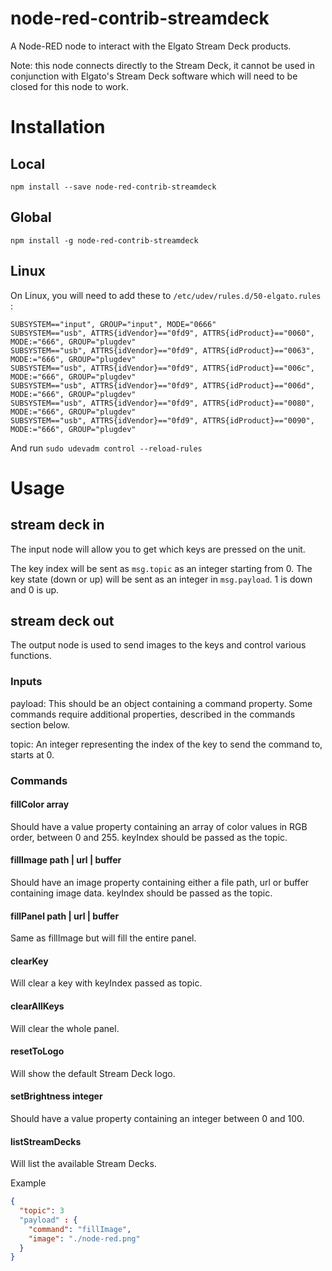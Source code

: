 # node-red-contrib-streamdeck

A Node-RED node to interact with the Elgato Stream Deck products.

Note: this node connects directly to the Stream Deck, it cannot be used in conjunction with Elgato's Stream Deck software which will need to be closed for this node to work.

# Installation

## Local
```
npm install --save node-red-contrib-streamdeck
```

## Global
```
npm install -g node-red-contrib-streamdeck
```

## Linux

On Linux, you will need to add these to `/etc/udev/rules.d/50-elgato.rules` :

```
SUBSYSTEM=="input", GROUP="input", MODE="0666"
SUBSYSTEM=="usb", ATTRS{idVendor}=="0fd9", ATTRS{idProduct}=="0060", MODE:="666", GROUP="plugdev"
SUBSYSTEM=="usb", ATTRS{idVendor}=="0fd9", ATTRS{idProduct}=="0063", MODE:="666", GROUP="plugdev"
SUBSYSTEM=="usb", ATTRS{idVendor}=="0fd9", ATTRS{idProduct}=="006c", MODE:="666", GROUP="plugdev"
SUBSYSTEM=="usb", ATTRS{idVendor}=="0fd9", ATTRS{idProduct}=="006d", MODE:="666", GROUP="plugdev"
SUBSYSTEM=="usb", ATTRS{idVendor}=="0fd9", ATTRS{idProduct}=="0080", MODE:="666", GROUP="plugdev"
SUBSYSTEM=="usb", ATTRS{idVendor}=="0fd9", ATTRS{idProduct}=="0090", MODE:="666", GROUP="plugdev"
```

And run `sudo udevadm control --reload-rules`

# Usage

## stream deck in

The input node will allow you to get which keys are pressed on the unit.

The key index will be sent as `msg.topic` as an integer starting from 0. The key state (down or up) will be sent as an integer in `msg.payload`. 1 is down and 0 is up.

## stream deck out

The output node is used to send images to the keys and control various functions.

### Inputs

payload: This should be an object containing a command property. Some commands require additional properties, described in the commands section below.

topic: An integer representing the index of the key to send the command to, starts at 0.

### Commands

#### fillColor array
Should have a value property containing an array of color values in RGB order, between 0 and 255. keyIndex should be passed as the topic.

#### fillImage path | url | buffer
Should have an image property containing either a file path, url or buffer containing image data. keyIndex should be passed as the topic.

#### fillPanel path | url | buffer
Same as fillImage but will fill the entire panel.

#### clearKey
Will clear a key with keyIndex passed as topic.

#### clearAllKeys
Will clear the whole panel.

#### resetToLogo
Will show the default Stream Deck logo.

#### setBrightness integer
Should have a value property containing an integer between 0 and 100.

#### listStreamDecks
Will list the available Stream Decks.

Example

```json
{
  "topic": 3
  "payload" : {
    "command": "fillImage",
    "image": "./node-red.png"
  }
}
```
